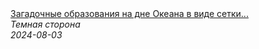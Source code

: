 <!--2024-08-03 16:06:03-->
<div class="yb">
  <a class="nodecor" href="/index.html?tajny/zagadochnye_obrazovaniya_na_dne_okeana_v_vide_setki_sushchestvujut_i_na_sushe">
    <img class="preview" data-videoid="fnGUqWtMHAE" src="https://i3.ytimg.com/vi/fnGUqWtMHAE/hqdefault.jpg" align="middle" alt="">
  </a>
  <div class="inlbl text">
    <a class="nodecor" href="/index.html?tajny/zagadochnye_obrazovaniya_na_dne_okeana_v_vide_setki_sushchestvujut_i_na_sushe">Загадочные образования на дне Океана в виде сетки...</a><br>
    <i class="smaller2">Темная сторона</i><br>
    <i class="smaller3">2024-08-03</i>
  </div>
</div>
